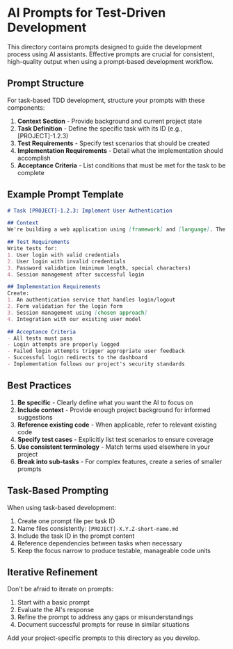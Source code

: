 # AI Prompts for Test-Driven Development

This directory contains prompts designed to guide the development process using AI assistants. Effective prompts are crucial for consistent, high-quality output when using a prompt-based development workflow.

## Prompt Structure

For task-based TDD development, structure your prompts with these components:

1. **Context Section** - Provide background and current project state
2. **Task Definition** - Define the specific task with its ID (e.g., [PROJECT]-1.2.3)
3. **Test Requirements** - Specify test scenarios that should be created
4. **Implementation Requirements** - Detail what the implementation should accomplish
5. **Acceptance Criteria** - List conditions that must be met for the task to be complete

## Example Prompt Template

```markdown
# Task [PROJECT]-1.2.3: Implement User Authentication

## Context
We're building a web application using [framework] and [language]. The application needs user authentication. We've already set up the database models and basic routing.

## Test Requirements
Write tests for:
1. User login with valid credentials
2. User login with invalid credentials
3. Password validation (minimum length, special characters)
4. Session management after successful login

## Implementation Requirements
Create:
1. An authentication service that handles login/logout
2. Form validation for the login form
3. Session management using [chosen approach]
4. Integration with our existing user model

## Acceptance Criteria
- All tests must pass
- Login attempts are properly logged
- Failed login attempts trigger appropriate user feedback
- Successful login redirects to the dashboard
- Implementation follows our project's security standards
```

## Best Practices

1. **Be specific** - Clearly define what you want the AI to focus on
2. **Include context** - Provide enough project background for informed suggestions
3. **Reference existing code** - When applicable, refer to relevant existing code
4. **Specify test cases** - Explicitly list test scenarios to ensure coverage
5. **Use consistent terminology** - Match terms used elsewhere in your project
6. **Break into sub-tasks** - For complex features, create a series of smaller prompts

## Task-Based Prompting

When using task-based development:

1. Create one prompt file per task ID
2. Name files consistently: `[PROJECT]-X.Y.Z-short-name.md`
3. Include the task ID in the prompt content
4. Reference dependencies between tasks when necessary
5. Keep the focus narrow to produce testable, manageable code units

## Iterative Refinement

Don't be afraid to iterate on prompts:

1. Start with a basic prompt
2. Evaluate the AI's response
3. Refine the prompt to address any gaps or misunderstandings
4. Document successful prompts for reuse in similar situations

Add your project-specific prompts to this directory as you develop.